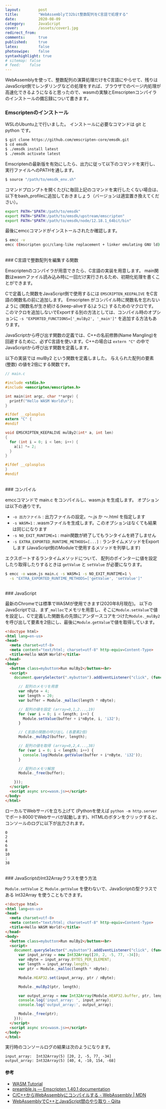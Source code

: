 ```yaml
---
layout:        post
title:         "WebAssemblyで32bit整数配列をC言語で処理する"
date:          2020-08-09
category:      JavaScript
cover:         /assets/cover1.jpg
redirect_from:
comments:      true
published:     true
latex:         false
photoswipe:    false
syntaxhighlight: true
# sitemap: false
# feed:    false
---
```


WebAssemblyを使って、整数配列の演算処理だけをC言語にやらせて、残りはJavaScript側でレンダリングなどの処理をすれば、ブラウザでのページ内処理が高速化できるようになると思ったので、wasmの実験とEmscriptenコンパイラのインストールの備忘録について書きます。

### Emscriptenのインストール

WSLのUbuntu上で行いました。
インストールに必要なコマンドは git と python です。

```bash
$ git clone https://github.com/emscripten-core/emsdk.git
$ cd emsdk
$ ./emsdk install latest
$ ./emsdk activate latest
```

Emscriptenの最新版を有効にしたら、出力に従って以下のコマンドを実行し、実行ファイルへのPATHを通します。

```bash
$ source "/path/to/emsdk_env.sh"
```

コマンドプロンプトを開くたびに毎回上記のコマンドを実行したくない場合は、以下をbash_profileに追加しておきましょう（バージョンは適宜置き換えてください）。

```bash
export PATH="$PATH:/path/to/emsdk"
export PATH="$PATH:/path/to/emsdk/upstream/emscripten"
export PATH="$PATH:/path/to/emsdk/node/12.18.1_64bit/bin"
```

最後にemccコマンドがインストールされたか確認します。

```bash
$ emcc -v
emcc (Emscripten gcc/clang-like replacement + linker emulating GNU ld) 1.40.1
```

<br>
### C言語で整数配列を編集する関数

Emscriptenのコンパイラが用意できたら、C言語の実装を用意します。
main関数はwasmファイル読み込み時に一回だけ実行されるため、初期化処理を書くことができます。

Cで定義した関数をJavaScript側で使用するには `EMSCRIPTEN_KEEPALIVE` をC言語の関数名の前に追加します。
Emscripten がコンパイル時に関数名を忘れないように (関数名が生き続ける(keep-aliveする)ように) するためのマクロです。
このマクロを追加しないでExportする別の方法としては、コンパイル時のオプションに `-s "EXPORTED_FUNCTIONS=['_mulBy2', '_main']"` を追加する方法もあります。

JavaScriptから呼び出す関数の定義では、C++の名前修飾(Name Mangling)を回避するために、必ずC言語を使います。C++の場合は `extern "C"` の中でJavaScriptから呼び出す関数を定義します。

以下の実装では mulBy2 という関数を定義しました。
与えられた配列の要素 (整数) の値を2倍にする関数です。

```c
// main.c

#include <stdio.h>
#include <emscripten/emscripten.h>

int main(int argc, char **argv) {
  printf("Hello WASM World\n");
}

#ifdef __cplusplus
extern "C" {
#endif

void EMSCRIPTEN_KEEPALIVE mulBy2(int* a, int len)
{
  for (int i = 0; i < len; i++) {
    a[i] *= 2;
  }
}

#ifdef __cplusplus
}
#endif
```

<br>
### コンパイル

emccコマンドで main.c をコンパイルし、wasm.js を生成します。
オプションは以下の通りです。

- `-o 出力ファイル` : 出力ファイルの設定。～.js か ～.html を指定します
- `-s WASM=1` : .wasmファイルを生成します。このオプションはなくても結果は同じになります
- `-s NO_EXIT_RUNTIME=1` : main関数が終了してもランタイムを終了しません
- `-s EXTRA_EXPORTED_RUNTIME_METHODS=[...]` : ランタイムメソッドをExportします (JavaScript側のModuleで使用するメソッドを列挙します)

エクスポートするランタイムメソッドについて、
配列のポインターに値を設定したり取得したりするときは `getValue` と `setValue` が必要になります。

```bash
$ emcc -o wasm.js main.c -s WASM=1 -s NO_EXIT_RUNTIME=1 \
  -s "EXTRA_EXPORTED_RUNTIME_METHODS=['getValue', 'setValue']"
```

<br>
### JavaScript

最新のChromeでは標準でWASMが使用できます(2020年8月現在)。
以下のJavaScriptでは、まず`_malloc`でメモリを用意し、そこに`Module.setValue`で値を設定し、Cで定義した関数名の先頭にアンダースコアをつけた`Module._mulBy2`を呼び出して要素を2倍にし、最後に`Module.getValue`で値を取得しています。

```html
<!doctype html>
<html lang=en-us>
<head>
  <meta charset=utf-8>
  <meta content="text/html; charset=utf-8" http-equiv=Content-Type>
  <title>Hello WASM World!</title>
</head>
<body>
  <button class=mybutton>Run mulBy2</button><br>
  <script>
    document.querySelector(".mybutton").addEventListener("click", (function () {

      // 配列のメモリを用意
      var nByte = 4;
      var length = 20;
      var buffer = Module._malloc(length * nByte);

      // 配列の値を設定 (array=0,1,2...,19)
      for (var i = 0; i < length; i++) {
        Module.setValue(buffer + i*nByte, i, 'i32');
      }

      // C言語の関数の呼び出し (各要素2倍)
      Module._mulBy2(buffer, length);

      // 配列の値を取得 (array=0,2,4...,38)
      for (var i = 0; i < length; i++) {
        console.log(Module.getValue(buffer + i*nByte, 'i32'));
      }

      // 配列のメモリ解放
      Module._free(buffer);

    }));
  </script>
  <script async src=wasm.js></script>
</body>
</html>
```

ローカルでWebサーバを立ち上げて (Pythonを使えば `python -m http.server` でポート8000でWebサーバが起動します)、HTMLのボタンをクリックすると、コンソールのログに以下が出力されます。

```output
0
2
4
6
8
10
:
38
```

<br>
### JavaScriptのInt32Arrayクラスを使う方法

`Module.setValue` と `Module.getValue` を使わないで、JavaScriptの型クラスである Int32Array を使うこともできます。


```html
<!doctype html>
<html lang=en-us>
<head>
  <meta charset=utf-8>
  <meta content="text/html; charset=utf-8" http-equiv=Content-Type>
  <title>Hello WASM World!</title>
</head>
<body>
  <button class=mybutton>Run mulBy2</button><br>
  <script>
    document.querySelector(".mybutton").addEventListener("click", (function () {
      var input_array = new Int32Array([20, 2, -5, 77, -34]);
      var nByte = input_array.BYTES_PER_ELEMENT;
      var length = input_array.length;
      var ptr = Module._malloc(length * nByte);

      Module.HEAP32.set(input_array, ptr / nByte);

      Module._mulBy2(ptr, length);

      var output_array = new Int32Array(Module.HEAP32.buffer, ptr, length);
      console.log('input_array: ', input_array);
      console.log('output_array:', output_array);

      Module._free(ptr);
    }));
  </script>
  <script async src=wasm.js></script>
</body>
</html>
```

実行時のコンソールログの結果は次のようになります。

```output
input_array:  Int32Array(5) [20, 2, -5, 77, -34]
output_array: Int32Array(5) [40, 4, -10, 154, -68]
```


#### 参考

- [WASM Tutorial](https://marcoselvatici.github.io/WASM_tutorial/)
- [preamble.js — Emscripten 1.40.1 documentation](https://emscripten.org/docs/api_reference/preamble.js.html)
- [C/C++からWebAssemblyにコンパイルする - WebAssembly \| MDN](https://developer.mozilla.org/ja/docs/WebAssembly/C_to_wasm)
- [WebAssemblyでC++とJavaScript間のやり取り - Qiita](https://qiita.com/soramimi_jp/items/1b7ed0ddcefb0f4a7172)
